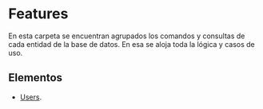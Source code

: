 # Features

En esta carpeta se encuentran agrupados los comandos y consultas de cada entidad de la base de datos. En esa se aloja toda la lógica y casos de uso.

## Elementos

- [Users](./users/users.md).